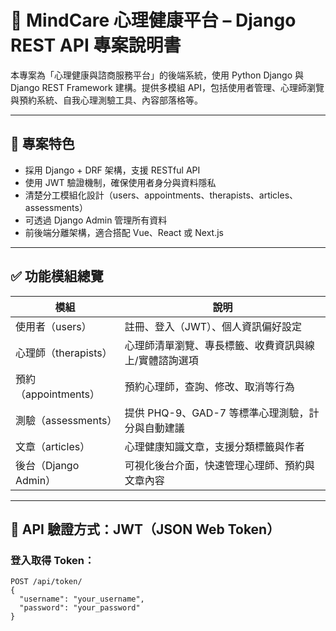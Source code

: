 # 🧠 MindCare 心理健康平台 – Django REST API 專案說明書

本專案為「心理健康與諮商服務平台」的後端系統，使用 Python Django 與 Django REST Framework 建構。提供多模組 API，包括使用者管理、心理師瀏覽與預約系統、自我心理測驗工具、內容部落格等。

---

## 📌 專案特色

- 採用 Django + DRF 架構，支援 RESTful API
- 使用 JWT 驗證機制，確保使用者身分與資料隱私
- 清楚分工模組化設計（users、appointments、therapists、articles、assessments）
- 可透過 Django Admin 管理所有資料
- 前後端分離架構，適合搭配 Vue、React 或 Next.js

---

## ✅ 功能模組總覽

| 模組 | 說明 |
|------|------|
| 使用者（users） | 註冊、登入（JWT）、個人資訊偏好設定 |
| 心理師（therapists） | 心理師清單瀏覽、專長標籤、收費資訊與線上/實體諮詢選項 |
| 預約（appointments） | 預約心理師，查詢、修改、取消等行為 |
| 測驗（assessments） | 提供 PHQ-9、GAD-7 等標準心理測驗，計分與自動建議 |
| 文章（articles） | 心理健康知識文章，支援分類標籤與作者 |
| 後台（Django Admin） | 可視化後台介面，快速管理心理師、預約與文章內容 |

---

## 🔐 API 驗證方式：JWT（JSON Web Token）

### 登入取得 Token：

```http
POST /api/token/
{
  "username": "your_username",
  "password": "your_password"
}
